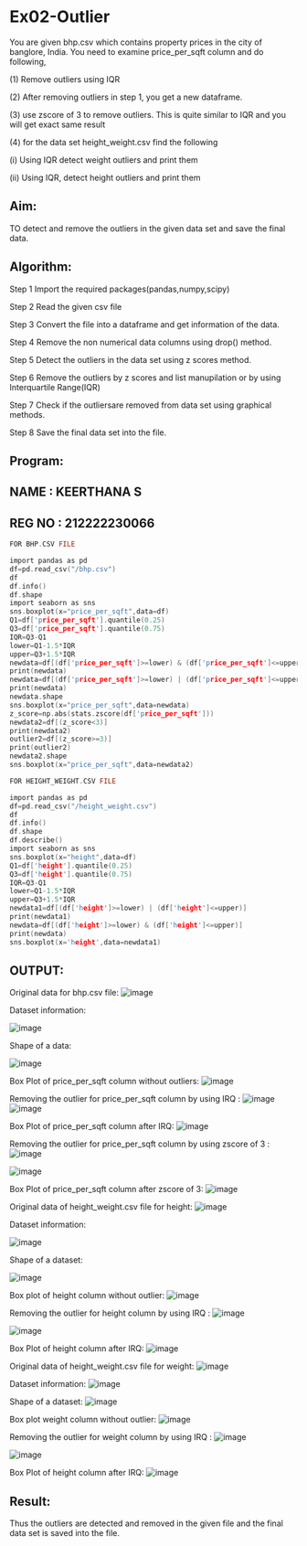 # Ex02-Outlier
You are given bhp.csv which contains property prices in the city of banglore, India. You need to examine price_per_sqft column and do following,

(1) Remove outliers using IQR

(2) After removing outliers in step 1, you get a new dataframe.

(3) use zscore of 3 to remove outliers. This is quite similar to IQR and you will get exact same result

(4) for the data set height_weight.csv find the following

(i) Using IQR detect weight outliers and print them

(ii) Using IQR, detect height outliers and print them

## Aim:
TO detect and remove the outliers in the given data set and save the final data.

## Algorithm:
Step 1 Import the required packages(pandas,numpy,scipy)

Step 2 Read the given csv file

Step 3 Convert the file into a dataframe and get information of the data.

Step 4 Remove the non numerical data columns using drop() method.

Step 5 Detect the outliers in the data set using z scores method.

Step 6 Remove the outliers by z scores and list manupilation or by using Interquartile Range(IQR)

Step 7 Check if the outliersare removed from data set using graphical methods.

Step 8 Save the final data set into the file.

## Program:

## NAME : KEERTHANA S
## REG NO : 212222230066
```C
FOR BHP.CSV FILE

import pandas as pd
df=pd.read_csv("/bhp.csv")
df
df.info()
df.shape
import seaborn as sns
sns.boxplot(x="price_per_sqft",data=df)
Q1=df['price_per_sqft'].quantile(0.25)
Q3=df['price_per_sqft'].quantile(0.75)
IQR=Q3-Q1
lower=Q1-1.5*IQR
upper=Q3+1.5*IQR
newdata=df[(df['price_per_sqft']>=lower) & (df['price_per_sqft']<=upper)]
print(newdata)
newdata=df[(df['price_per_sqft']>=lower) | (df['price_per_sqft']<=upper)]
print(newdata)
newdata.shape
sns.boxplot(x="price_per_sqft",data=newdata)
z_score=np.abs(stats.zscore(df['price_per_sqft']))
newdata2=df[(z_score<3)]
print(newdata2)
outlier2=df[(z_score>=3)]
print(outlier2)
newdata2.shape
sns.boxplot(x="price_per_sqft",data=newdata2)

FOR HEIGHT_WEIGHT.CSV FILE

import pandas as pd
df=pd.read_csv("/height_weight.csv")
df
df.info()
df.shape
df.describe()
import seaborn as sns
sns.boxplot(x="height",data=df)
Q1=df['height'].quantile(0.25)
Q3=df['height'].quantile(0.75)
IQR=Q3-Q1
lower=Q1-1.5*IQR
upper=Q3+1.5*IQR
newdata1=df[(df['height']>=lower) | (df['height']<=upper)]
print(newdata1)
newdata=df[(df['height']>=lower) & (df['height']<=upper)]
print(newdata)
sns.boxplot(x='height',data=newdata1)
```
## OUTPUT:
Original data for bhp.csv file:
![image](https://github.com/Keerthanasampathkumar/ODD2023---Datascience---Ex-02/assets/119477890/483db17f-65ea-48da-a4eb-565dc13b9f42)

Dataset information:

![image](https://github.com/Keerthanasampathkumar/ODD2023---Datascience---Ex-02/assets/119477890/628fa0f8-d843-4417-8105-9251ed87542b)

Shape of a data:

![image](https://github.com/Keerthanasampathkumar/ODD2023---Datascience---Ex-02/assets/119477890/b57a7bf5-dde2-439e-aa37-d7612fd5cf2a)

Box Plot of price_per_sqft column without outliers:
![image](https://github.com/Keerthanasampathkumar/ODD2023---Datascience---Ex-02/assets/119477890/c1604a39-f8bf-4d40-8976-2b80382747c6)

Removing the outlier for price_per_sqft column by using IRQ :
![image](https://github.com/Keerthanasampathkumar/ODD2023---Datascience---Ex-02/assets/119477890/5a544fdd-b038-470d-b007-1a372cb9a28a)
![image](https://github.com/Keerthanasampathkumar/ODD2023---Datascience---Ex-02/assets/119477890/efddbd34-cee5-41bd-80a9-ce4045440b3f)

Box Plot of price_per_sqft column after IRQ:
![image](https://github.com/Keerthanasampathkumar/ODD2023---Datascience---Ex-02/assets/119477890/225fa4c6-ba0a-475d-9fe4-805624dc9f5d)

Removing the outlier for price_per_sqft column by using zscore of 3 :
![image](https://github.com/Keerthanasampathkumar/ODD2023---Datascience---Ex-02/assets/119477890/1f4639fe-4d73-4377-a5e6-c7f432871039)

![image](https://github.com/Keerthanasampathkumar/ODD2023---Datascience---Ex-02/assets/119477890/64ec03f8-07e3-4c73-843b-f87876e92eef)

Box Plot of price_per_sqft column after zscore of 3:
![image](https://github.com/Keerthanasampathkumar/ODD2023---Datascience---Ex-02/assets/119477890/3ad47060-6318-4217-acaf-a8061ee9af33)

Original data of height_weight.csv file for height:
![image](https://github.com/Keerthanasampathkumar/ODD2023---Datascience---Ex-02/assets/119477890/79c7f351-7080-40c9-ac21-438dde0a6d19)

Dataset information:

![image](https://github.com/Keerthanasampathkumar/ODD2023---Datascience---Ex-02/assets/119477890/729a31e0-eef9-4e0f-80f4-759ac197acf7)

Shape of a dataset:

![image](https://github.com/Keerthanasampathkumar/ODD2023---Datascience---Ex-02/assets/119477890/8edcea6d-6b95-4f3b-a713-9a6077f0277a)


Box plot of height column without outlier:
![image](https://github.com/Keerthanasampathkumar/ODD2023---Datascience---Ex-02/assets/119477890/1e7ad805-3511-4275-abcc-9a5c99f16bdf)

Removing the outlier for height column by using IRQ :
![image](https://github.com/Keerthanasampathkumar/ODD2023---Datascience---Ex-02/assets/119477890/6a3fc22d-fcae-487e-8e41-6b8f19c15094)

![image](https://github.com/Keerthanasampathkumar/ODD2023---Datascience---Ex-02/assets/119477890/2c2caeab-deff-4361-9101-87a291146e1e)

Box Plot of height column after IRQ:
![image](https://github.com/Keerthanasampathkumar/ODD2023---Datascience---Ex-02/assets/119477890/6471fdc3-243e-4af1-963e-715d89549848)

Original data of height_weight.csv file for weight:
![image](https://github.com/Keerthanasampathkumar/ODD2023---Datascience---Ex-02/assets/119477890/cfc4293d-2a35-443c-a0da-ad23efe533b0)

Dataset information:
![image](https://github.com/Keerthanasampathkumar/ODD2023---Datascience---Ex-02/assets/119477890/76384c92-af1d-46d5-856b-60f091c06798)

Shape of a dataset:
![image](https://github.com/Keerthanasampathkumar/ODD2023---Datascience---Ex-02/assets/119477890/2069a380-d230-4e76-b0be-a915316e4306)

Box plot weight column without outlier:
![image](https://github.com/Keerthanasampathkumar/ODD2023---Datascience---Ex-02/assets/119477890/999ce487-d9f8-4aa0-9053-d5071c5e851c)

Removing the outlier for weight column by using IRQ :
![image](https://github.com/Keerthanasampathkumar/ODD2023---Datascience---Ex-02/assets/119477890/2d4495f9-c7e9-4eb8-8b4b-a5874cdb5b2f)

![image](https://github.com/Keerthanasampathkumar/ODD2023---Datascience---Ex-02/assets/119477890/0db57522-f7b7-4aa3-8b57-656dad5ac256)

Box Plot of height column after IRQ:
![image](https://github.com/Keerthanasampathkumar/ODD2023---Datascience---Ex-02/assets/119477890/1e88f828-e589-4123-a4b7-7831b4aded5d)

## Result:
Thus the outliers are detected and removed in the given file and the final data set is saved into the file.

